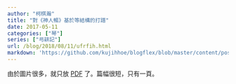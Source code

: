 ```yaml
---
author: "柯棋瀚"
title: "對《神人暢》基於等結構的打譜"
date: 2017-05-11
categories: ["琴"]
series: ["㢧耕記"]
url: /blog/2018/08/11/ufrfih.html
markdown: 'https://github.com/kujihhoe/blogflex/blob/master/content/post/2018-08-11-ufrfih.md'
---
```


由於圖片很多，就只放 [PDF](https://github.com/kujihhoe/blog-files/raw/master/对《神人畅》基于等结构的打谱.pdf) 了。篇幅很短，只有一頁。

